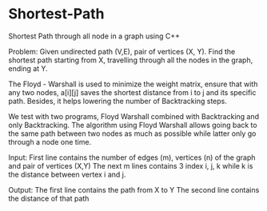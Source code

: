 # Shortest-Path
Shortest Path through all node in a graph using C++

Problem: 
  Given undirected path (V,E), pair of vertices (X, Y). Find the shortest path starting from X, travelling through all the nodes in the graph, ending at Y.

The Floyd - Warshall is used to minimize the weight matrix, ensure that with any two nodes, a[i][j] saves the shortest distance from i to j and its specific path. Besides, it helps lowering the number of Backtracking steps.   

We test with two programs, Floyd Warshall combined with Backtracking and only Backtracking. The algorithm using Floyd Warshall allows going back to the same path between two nodes as much as possible while latter only go through a node one time.

Input:
  First line contains the number of edges (m), vertices (n) of the graph and pair of vertices (X,Y)
  The next m lines contains 3 index i, j, k while k is the distance between vertex i and j.
  
 Output:
  The first line contains the path from X to Y
  The second line contains the distance of that path

